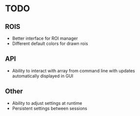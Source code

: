 # TODO

## ROIS
* Better interface for ROI manager
* Different default colors for drawn rois

## API
* Ability to interact with array from command line with updates automatically displayed in GUI

## Other
* Ability to adjust settings at runtime
* Persistent settings between sessions
